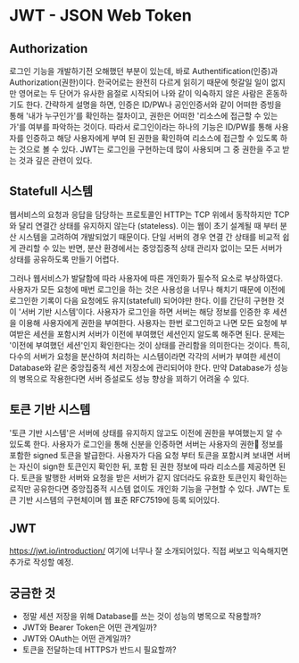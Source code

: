 # JWT - JSON Web Token
## Authorization
로그인 기능을 개발하기전 오해했던 부분이 있는데, 바로 Authentification(인증)과 Authorization(권한)이다. 한국어로는 완전히 다르게 읽히기 때문에 헛갈일 일이 없지만 영어로는 두 단어가 유사한 음절로 시작되어 나와 같이 익숙하지 않은 사람은 혼동하기도 한다. 간략하게 설명을 하면, 인증은 ID/PW나 공인인증서와 같이 어떠한 증빙을 통해 '내가 누구인가'를 확인하는 절차이고, 권한은 어떠한 '리소스에 접근할 수 있는가'를 여부를 파악하는 것이다. 따라서 로그인이라는 하나의 기능은 ID/PW를 통해 사용자를 인증하고 해당 사용자에게 부여 된 권한을 확인하여 리소스에 접근할 수 있도록 하는 것으로 볼 수 있다. JWT는 로그인을 구현하는데 많이 사용되며 그 중 권한을 주고 받는 것과 깊은 관련이 있다.

## Statefull 시스템
웹서비스의 요청과 응답을 담당하는 프로토콜인 HTTP는 TCP 위에서 동작하지만 TCP와 달리 연결간 상태를 유지하지 않는다 (stateless). 이는 웹이 초기 설계될 때 부터 분산 시스템을 고려하여 개발되었기 때문이다. 단일 서버의 경우 연결 간 상태를 비교적 쉽게 관리할 수 있는 반면, 분산 환경에서는 중앙집중적 상태 관리자 없이는 모든 서버가 상태를 공유하도록 만들기 어렵다.

그러나 웹서비스가 발달함에 따라 사용자에 따른 개인화가 필수적 요소로 부상하였다. 사용자가 모든 요청에 매번 로그인을 하는 것은 사용성을 너무나 해치기 때문에 이전에 로그인한 기록이 다음 요청에도 유지(statefull) 되어야만 한다. 이를 간단히 구현한 것이 '서버 기반 시스템'이다. 사용자가 로그인을 하면 서버는 해당 정보를 인증한 후 세션을 이용해 사용자에게 권한을 부여한다. 사용자는 한번 로그인하고 나면 모든 요청에 부여받은 세션을 포함시켜 서버가 이전에 부여했던 세션인지 알도록 해주면 된다. 문제는 '이전에 부여했던 세션'인지 확인한다는 것이 상태를 관리함을 의미한다는 것이다. 특히, 다수의 서버가 요청을 분산하여 처리하는 시스템이라면 각각의 서버가 부여한 세션이 Database와 같은 중앙집중적 세션 저장소에 관리되어야 한다. 만약 Database가 성능의 병목으로 작용한다면 서버 증설로도 성능 향상을 꾀하기 어려울 수 있다.

## 토큰 기반 시스템
'토큰 기반 시스템'은 서버에 상태를 유지하지 않고도 이전에 권한을 부여했는지 알 수 있도록 한다. 사용자가 로그인을 통해 신분을 인증하면 서버는 사용자의 권한 정보를 포함한 signed 토큰을 발급한다. 사용자가 다음 요청 부터 토큰을 포함시켜 보내면 서버는 자신이 sign한 토큰인지 확인한 뒤, 포함 된 권한 정보에 따라 리소스를 제공하면 된다. 토큰을 발행한 서버와 요청을 받은 서버가 같지 않더라도 유효한 토큰인지 확인하는 로직만 공유한다면 중앙집중적 시스템 없이도 개인화 기능을 구현할 수 있다. JWT는 토큰 기반 시스템의 구현체이며 웹 표준 RFC7519에 등록 되어있다.

## JWT
https://jwt.io/introduction/ 여기에 너무나 잘 소개되어있다. 직접 써보고 익숙해지면 추가로 작성할 예정.

## 궁금한 것
- 정말 세션 저장을 위해 Database를 쓰는 것이 성능의 병목으로 작용할까?
- JWT와 Bearer Token은 어떤 관계일까?
- JWT와 OAuth는 어떤 관계일까?
- 토큰을 전달하는데 HTTPS가 반드시 필요할까?